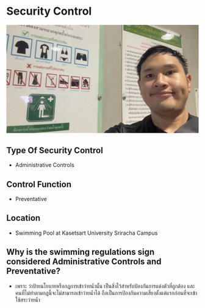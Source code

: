 # Security Control

![alt text](./assets/SecurityControl.jpg)

## Type Of Security Control

- Administrative Controls

## Control Function

- Preventative

## Location

- Swimming Pool at Kasetsart University Sriracha Campus

## Why is the swimming regulations sign considered Administrative Controls and Preventative?

- เพราะ ว่าป้ายนโยบายหรือกฎการเข้าว่ายน้ำนั้น เป็นสิ่งไว้สำหรับป้องกันการแต่งตัวที่ถูกต้อง และ คนที่ไม่ทำตามกฎนี้จะไม่สามารถเข้าว่ายน้ำได้ ถือเป็นการป้องกันความเสี่ยงตั้งแต่แรกก่อนที่จะเข้าใช้สระว่ายน้ำ